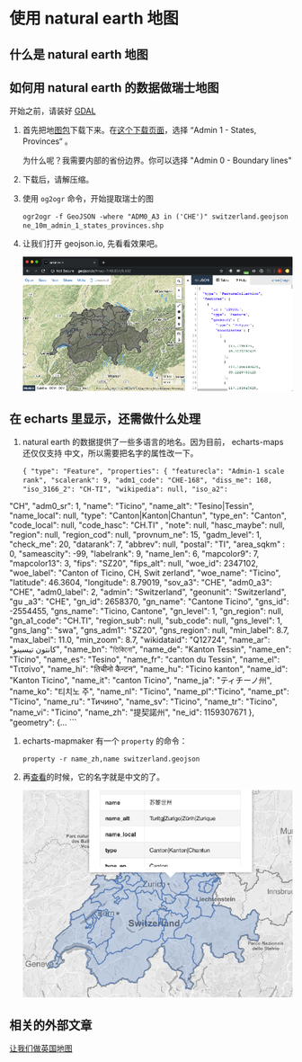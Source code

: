 # 使用 natural earth 地图

## 什么是 natural earth 地图

## 如何用 natural earth 的数据做瑞士地图

开始之前，请装好 [GDAL](tools/gdal.md)

1. 首先把地[图包](https://www.naturalearthdata.com/http//www.naturalearthdata.com/download/10m/cultural/ne_10m_admin_1_states_provinces.zip)下载下来。在[这个下载页面](https://www.naturalearthdata.com/downloads/10m-cultural-vectors/)，选择 “Admin 1 - States, Provinces“ 。

    为什么呢？我需要内部的省份边界。你可以选择 "Admin 0 - Boundary lines"

1. 下载后，请解压缩。

1. 使用 `og2ogr` 命令，开始提取瑞士的图

    ```
    ogr2ogr -f GeoJSON -where "ADM0_A3 in ('CHE')" switzerland.geojson ne_10m_admin_1_states_provinces.shp
    ```

1. 让我们打开 geojson.io, 先看看效果吧。

    ![switzerland preview](../image/switzerland-preview.png)

## 在 echarts 里显示，还需做什么处理

1. natural earth 的数据提供了一些多语言的地名。因为目前， echarts-maps 还仅仅支持
中文，所以需要把名字的属性改一下。


    ```
    { "type": "Feature", "properties": { "featurecla": "Admin-1 scale rank", "scalerank": 9, "adm1_code": "CHE-168", "diss_me": 168, "iso_3166_2": "CH-TI", "wikipedia": null, "iso_a2":
"CH", "adm0_sr": 1, "name": "Ticino", "name_alt": "Tesino|Tessin", "name_local": null, "type": "Canton|Kanton|Chantun", "type_en": "Canton", "code_local": null, "code_hasc": "CH.TI"
, "note": null, "hasc_maybe": null, "region": null, "region_cod": null, "provnum_ne": 15, "gadm_level": 1, "check_me": 20, "datarank": 7, "abbrev": null, "postal": "TI", "area_sqkm"
: 0, "sameascity": -99, "labelrank": 9, "name_len": 6, "mapcolor9": 7, "mapcolor13": 3, "fips": "SZ20", "fips_alt": null, "woe_id": 2347102, "woe_label": "Canton of Ticino, CH, Swit
zerland", "woe_name": "Ticino", "latitude": 46.3604, "longitude": 8.79019, "sov_a3": "CHE", "adm0_a3": "CHE", "adm0_label": 2, "admin": "Switzerland", "geonunit": "Switzerland", "gu
_a3": "CHE", "gn_id": 2658370, "gn_name": "Cantone Ticino", "gns_id": -2554455, "gns_name": "Ticino, Cantone", "gn_level": 1, "gn_region": null, "gn_a1_code": "CH.TI", "region_sub": null, "sub_code": null, "gns_level": 1, "gns_lang": "swa", "gns_adm1": "SZ20", "gns_region": null, "min_label": 8.7, "max_label": 11.0, "min_zoom": 8.7, "wikidataid": "Q12724", "name_ar": "كانتون تيسينو", "name_bn": "তিকিনো", "name_de": "Kanton Tessin", "name_en": "Ticino", "name_es": "Tesino", "name_fr": "canton du Tessin", "name_el": "Τιτσίνο", "name_hi": "तिचीनो कैन्टन", "name_hu": "Ticino kanton", "name_id": "Kanton Ticino", "name_it": "canton Ticino", "name_ja": "ティチーノ州", "name_ko": "티치노 주", "name_nl": "Ticino", "name_pl":"Ticino", "name_pt": "Ticino", "name_ru": "Тичино", "name_sv": "Ticino", "name_tr": "Ticino", "name_vi": "Ticino", "name_zh": "提契諾州", "ne_id": 1159307671 }, "geometry": {...
    ```

1. echarts-mapmaker 有一个 `property` 的命令：

    ```
    property -r name_zh,name switzerland.geojson  
    ```

1. 再[查看](https://github.com/echarts-maps/echarts-countries-js/blob/master/geojson/shape-with-internal-borders/switzerland.geojson)的时候，它的名字就是中文的了。

    ![switzerland](../image/switzerland.png)

## 相关的外部文章

[让我们做英国地图](https://bost.ocks.org/mike/map/)